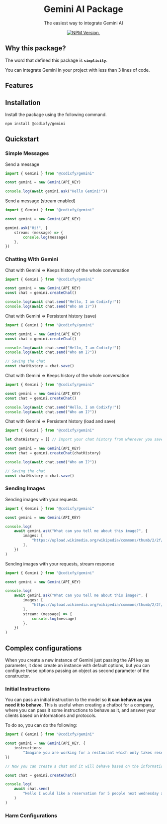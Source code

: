 <h1 align="center">Gemini AI Package</h1>
<p align="center">The easiest way to integrate Gemini AI</p>
<p align="center">
  <a aria-label="NPM Version" href="https://www.npmjs.com/package/gemini-ai">
    <img alt="NPM Version" src="https://img.shields.io/npm/v/%40codixfy%2Fgemini?style=for-the-badge&logo=npm&logoColor=white&label=NPM%20VERSION&color=black">
  </a>
  <a aria-label="NPM Download Count" href="https://www.npmjs.com/package/gemini-ai">
    <img alt="" src="https://img.shields.io/npm/dt/%40codixfy%2Fgemini?label=Downloads&style=for-the-badge&color=27B2FF">
  </a>
</p>

## Why this package?

The word that defined this package is **`simplicity`**.

You can integrate Gemini in your project with less than 3 lines of code.

## Features

## Installation

Install the package using the following command.

```bash
npm install @codixfy/gemini
```

## Quickstart

### Simple Messages

Send a message

```ts
import { Gemini } from "@codixfy/gemini"

const gemini = new Gemini(API_KEY)

console.log(await gemini.ask("Hello Gemini!"))
```

Send a message (stream enabled)

```ts
import { Gemini } from "@codixfy/gemini"

const gemini = new Gemini(API_KEY)

gemini.ask("Hi!", {
    stream: (message) => {
        console.log(message)
    },
})
```

### Chatting With Gemini

Chat with Gemini => Keeps history of the whole conversation

```ts
import { Gemini } from "@codixfy/gemini"

const gemini = new Gemini(API_KEY)
const chat = gemini.createChat()

console.log(await chat.send("Hello, I am Codixfy!"))
console.log(await chat.send("Who am I?"))
```

Chat with Gemini => Persistent history (save)

```ts
import { Gemini } from "@codixfy/gemini"

const gemini = new Gemini(API_KEY)
const chat = gemini.createChat()

console.log(await chat.send("Hello, I am Codixfy!"))
console.log(await chat.send("Who am I?"))

// Saving the chat
const chatHistory = chat.save()
```

Chat with Gemini => Keeps history of the whole conversation

```ts
import { Gemini } from "@codixfy/gemini"

const gemini = new Gemini(API_KEY)
const chat = gemini.createChat()

console.log(await chat.send("Hello, I am Codixfy!"))
console.log(await chat.send("Who am I?"))
```

Chat with Gemini => Persistent history (load and save)

```ts
import { Gemini } from "@codixfy/gemini"

let chatHistory = [] // Import your chat history from wherever you saved it

const gemini = new Gemini(API_KEY)
const chat = gemini.createChat(chatHistory)

console.log(await chat.send("Who am I?"))

// Saving the chat
const chatHistory = chat.save()
```

### Sending Images

Sending images with your requests

```ts
import { Gemini } from "@codixfy/gemini"

const gemini = new Gemini(API_KEY)

console.log(
    await gemini.ask("What can you tell me about this image?", {
        images: [
            "https://upload.wikimedia.org/wikipedia/commons/thumb/2/2f/Google_2015_logo.svg/1200px-Google_2015_logo.svg.png",
        ],
    })
)
```

Sending images with your requests, stream response

```ts
import { Gemini } from "@codixfy/gemini"

const gemini = new Gemini(API_KEY)

console.log(
    await gemini.ask("What can you tell me about this image?", {
        images: [
            "https://upload.wikimedia.org/wikipedia/commons/thumb/2/2f/Google_2015_logo.svg/1200px-Google_2015_logo.svg.png",
        ],
        stream: (message) => {
            console.log(message)
        },
    })
)
```

## Complex configurations

When you create a new instance of Gemini just passing the API key as parameter, it does create an instance with default options, but you can configure these options passing an object as second parameter of the constructor.

### Initial Instructions

You can pass an initial instruction to the model so **it can behave as you need it to behave**. This is useful when creating a chatbot for a company, where you can pass it some instructions to behave as it, and answer your clients based on informations and protocols.

To do so, you can do the following:

```ts
import { Gemini } from "@codixfy/gemini"

const gemini = new Gemini(API_KEY, {
    instructions:
        "Imagine you are working for a restaurant which only takes reservations monday to friday from 9am to 5pm. No customer can reserve out of these days and hours, no matter what. Also, you should inform every customer after doing a reservation that there will be a $100 upfront charge required. For a reservation to be successful you will need the first and last name of the customer and the party size.",
})

// Now you can create a chat and it will behave based on the information and instructions provided.

const chat = gemini.createChat()

console.log(
    await chat.send(
        "Hello I would like a reservation for 5 people next wednesday at 6pm."
    )
)
```

### Harm Configurations
